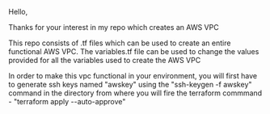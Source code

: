 Hello, 

Thanks for your interest in my repo which creates an AWS VPC 

This repo consists of .tf files which can be used to create an entire functional AWS VPC. 
The variables.tf file can be used to change the values provided for all the variables used to create the AWS VPC

In order to make this vpc functional in your environment, you will first have to generate ssh keys named "awskey" using the "ssh-keygen -f awskey" command in the directory from where you will fire the terraform commmand -
 "terraform apply --auto-approve"

